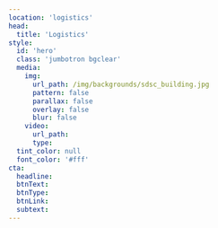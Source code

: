 ```yaml
---
location: 'logistics'
head:
  title: 'Logistics'
style:
  id: 'hero'
  class: 'jumbotron bgclear'
  media:
    img:
      url_path: /img/backgrounds/sdsc_building.jpg
      pattern: false
      parallax: false
      overlay: false
      blur: false
    video:
      url_path:
      type:
  tint_color: null
  font_color: '#fff'
cta:
  headline:
  btnText:
  btnType:
  btnLink:
  subtext:
---
```


&nbsp;
